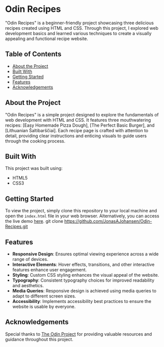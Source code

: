# Odin Recipes

"Odin Recipes" is a beginner-friendly project showcasing three delicious recipes created using HTML and CSS. Through this project, I explored web development basics and learned various techniques to create a visually appealing and functional recipe website.

## Table of Contents
- [About the Project](#about-the-project)
- [Built With](#built-with)
- [Getting Started](#getting-started)
- [Features](#features)
- [Acknowledgements](#acknowledgements)

## About the Project

"Odin Recipes" is a simple project designed to explore the fundamentals of web development with HTML and CSS. It features three mouthwatering recipes: [Easy Homemade Pizza Dough], [The Perfect Basic Burger], and [Lithuanian Šaltibarščiai]. Each recipe page is crafted with attention to detail, providing clear instructions and enticing visuals to guide users through the cooking process.

## Built With

This project was built using:

- HTML5
- CSS3

## Getting Started

To view the project, simply clone this repository to your local machine and open the `index.html` file in your web browser. Alternatively, you can access the live demo [here](https://jonasajohansen.github.io/odin-recipes/).
git clone https://github.com/JonasAJohansen/Odin-Recipes.git

## Features

- **Responsive Design**: Ensures optimal viewing experience across a wide range of devices.
- **Interactive Elements**: Hover effects, transitions, and other interactive features enhance user engagement.
- **Styling**: Custom CSS styling enhances the visual appeal of the website.
- **Typography**: Consistent typography choices for improved readability and aesthetics.
- **Media Queries**: Responsive design is achieved using media queries to adapt to different screen sizes.
- **Accessibility**: Implements accessibility best practices to ensure the website is usable by everyone.

## Acknowledgements

Special thanks to [The Odin Project](https://www.theodinproject.com/) for providing valuable resources and guidance throughout this project.
